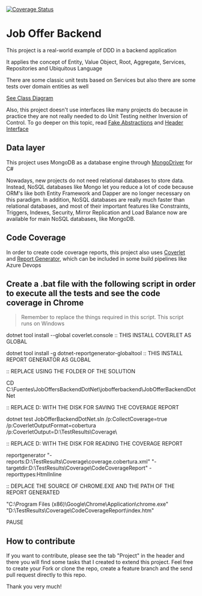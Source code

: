 [![Coverage Status](https://coveralls.io/repos/github/diegofox2/jobofferbackend/badge.svg)](https://coveralls.io/github/diegofox2/jobofferbackend)

# Job Offer Backend

This project is a real-world example of DDD in a backend application

It applies the concept of Entity, Value Object, Root, Aggregate, Services, Repositories and Ubiquitous Language

There are some classic unit tests based on Services but also there are some tests over domain entities as well

[See Class Diagram](https://drive.google.com/file/d/1uShlMMqiRUyP1xUp-wJ1Lpi65frffNCy/view?usp=sharing)

Also, this project doesn't use interfaces like many projects do because  in practice they are not really needed to do Unit Testing neither Inversion of Control. To go deeper on this topic, read  [Fake Abstractions](https://medium.com/@dcamacho31/foreword-224a02be04f8) and [Header Interface](https://martinfowler.com/bliki/HeaderInterface.html)


## Data layer
This project uses MongoDB as a database engine through [MongoDriver](https://docs.mongodb.com/drivers/csharp) for C#

Nowadays, new projects do not need relational databases to store data. Instead, NoSQL databases like Mongo let you reduce a lot of code because ORM's like both Entity Framework and Dapper are no longer necessary on this paradigm.
In addition, NoSQL databases are really much faster than relational databases, and most of their important features like Constraints, Triggers, Indexes, Security, Mirror Replication and Load Balance now are available for main NoSQL databases, like MongoDB.


## Code Coverage
In order to create code coverage reports, this project also uses [Coverlet](https://github.com/coverlet-coverage/coverlet) and [Report Generator](https://danielpalme.github.io/ReportGenerator/), which can be included in some build pipelines like Azure Devops


## Create a .bat file with the following script in order to execute all the tests and see the code coverage in Chrome

> Remember to replace the things required in this script. This script runs on Windows

dotnet tool install --global coverlet.console :: THIS INSTALL COVERLET AS GLOBAL

dotnet tool install -g dotnet-reportgenerator-globaltool :: THIS INSTALL REPORT GENERATOR AS GLOBAL


:: REPLACE USING THE FOLDER OF THE SOLUTION

CD C:\Fuentes\JobOffersBackendDotNet\jobofferbackend\JobOfferBackendDotNet


:: REPLACE D:  WITH THE DISK FOR SAVING THE COVERAGE REPORT

dotnet test JobOfferBackendDotNet.sln /p:CollectCoverage=true /p:CoverletOutputFormat=cobertura /p:CoverletOutput=D:\TestResults\Coverage\


:: REPLACE D:  WITH THE DISK FOR READING THE COVERAGE REPORT

reportgenerator "-reports:D:\TestResults\Coverage\coverage.cobertura.xml" "-targetdir:D:\TestResults\Coverage\CodeCoverageReport" -reporttypes:HtmlInline


:: DEPLACE THE SOURCE OF CHROME.EXE AND THE PATH OF THE REPORT GENERATED

"C:\Program Files (x86)\Google\Chrome\Application\chrome.exe" "D:\TestResults\Coverage\CodeCoverageReport\index.htm"

PAUSE

## How to contribute

If you want to contribute, please see the tab "Project" in the header and there you will find some tasks that I created to extend this project.
Feel free to create your Fork or clone the repo, create a feature branch and the send pull request directly to this repo.

Thank you very much!


